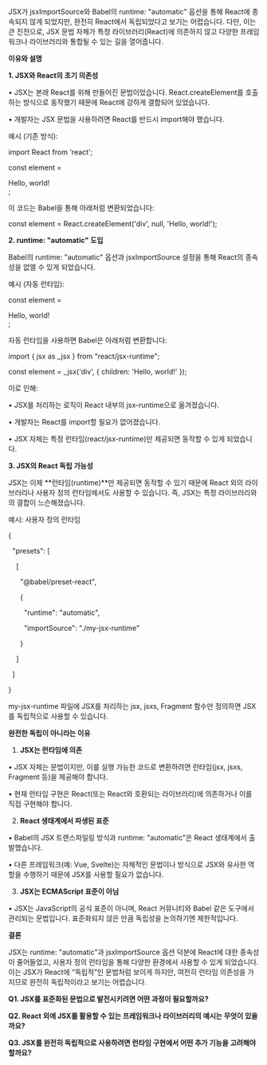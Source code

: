JSX가 jsxImportSource와 Babel의 runtime: "automatic" 옵션을 통해 React에 종속되지 않게 되었지만, 완전히 React에서 독립되었다고 보기는 어렵습니다. 다만, 이는 큰 진전으로, JSX 문법 자체가 특정 라이브러리(React)에 의존하지 않고 다양한 프레임워크나 라이브러리와 통합될 수 있는 길을 열어줍니다.

  

**이유와 설명**

  

**1. JSX와 React의 초기 의존성**

• JSX는 본래 React를 위해 만들어진 문법이었습니다. React.createElement를 호출하는 방식으로 동작했기 때문에 React에 강하게 결합되어 있었습니다.

• 개발자는 JSX 문법을 사용하려면 React를 반드시 import해야 했습니다.

  

예시 (기존 방식):

  

import React from 'react';

  

const element = <div>Hello, world!</div>;

  

이 코드는 Babel을 통해 아래처럼 변환되었습니다:

  

const element = React.createElement('div', null, 'Hello, world!');

  

**2. runtime: "automatic" 도입**

  

Babel의 runtime: "automatic" 옵션과 jsxImportSource 설정을 통해 React의 종속성을 없앨 수 있게 되었습니다.

  

예시 (자동 런타임):

  

const element = <div>Hello, world!</div>;

  

자동 런타임을 사용하면 Babel은 아래처럼 변환합니다:

  

import { jsx as _jsx } from "react/jsx-runtime";

  

const element = _jsx('div', { children: 'Hello, world!' });

  

이로 인해:

• JSX를 처리하는 로직이 React 내부의 jsx-runtime으로 옮겨졌습니다.

• 개발자는 React를 import할 필요가 없어졌습니다.

• JSX 자체는 특정 런타임(react/jsx-runtime)만 제공되면 동작할 수 있게 되었습니다.

  

**3. JSX의 React 독립 가능성**

  

JSX는 이제 **런타임(runtime)**만 제공되면 동작할 수 있기 때문에 React 외의 라이브러리나 사용자 정의 런타임에서도 사용할 수 있습니다. 즉, JSX는 특정 라이브러리와의 결합이 느슨해졌습니다.

  

예시: 사용자 정의 런타임

  

{

  "presets": [

    [

      "@babel/preset-react",

      {

        "runtime": "automatic",

        "importSource": "./my-jsx-runtime"

      }

    ]

  ]

}

  

my-jsx-runtime 파일에 JSX를 처리하는 jsx, jsxs, Fragment 함수만 정의하면 JSX를 독립적으로 사용할 수 있습니다.

  

**완전한 독립이 아니라는 이유**

1. **JSX는 런타임에 의존**

• JSX 자체는 문법이지만, 이를 실행 가능한 코드로 변환하려면 런타임(jsx, jsxs, Fragment 등)을 제공해야 합니다.

• 현재 런타임 구현은 React(또는 React와 호환되는 라이브러리)에 의존하거나 이를 직접 구현해야 합니다.

2. **React 생태계에서 파생된 표준**

• Babel의 JSX 트랜스파일링 방식과 runtime: "automatic"은 React 생태계에서 출발했습니다.

• 다른 프레임워크(예: Vue, Svelte)는 자체적인 문법이나 방식으로 JSX와 유사한 역할을 수행하기 때문에 JSX를 사용할 필요가 없습니다.

3. **JSX는 ECMAScript 표준이 아님**

• JSX는 JavaScript의 공식 표준이 아니며, React 커뮤니티와 Babel 같은 도구에서 관리되는 문법입니다. 표준화되지 않은 만큼 독립성을 논의하기엔 제한적입니다.

  

**결론**

  

JSX는 runtime: "automatic"과 jsxImportSource 옵션 덕분에 React에 대한 종속성이 줄어들었고, 사용자 정의 런타임을 통해 다양한 환경에서 사용할 수 있게 되었습니다. 이는 JSX가 React에 “독립적”인 문법처럼 보이게 하지만, 여전히 런타임 의존성을 가지므로 완전히 독립적이라고 보기는 어렵습니다.

  

**Q1. JSX를 표준화된 문법으로 발전시키려면 어떤 과정이 필요할까요?**

  

**Q2. React 외에 JSX를 활용할 수 있는 프레임워크나 라이브러리의 예시는 무엇이 있을까요?**

  

**Q3. JSX를 완전히 독립적으로 사용하려면 런타임 구현에서 어떤 추가 기능을 고려해야 할까요?**